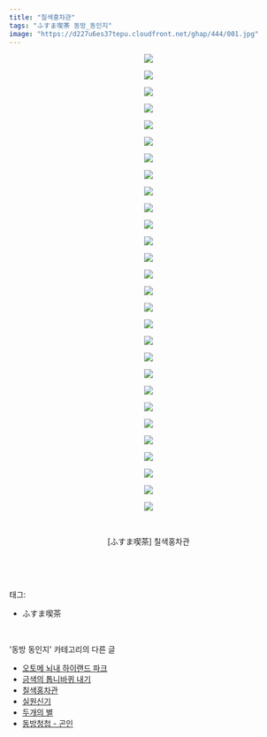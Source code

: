 ```yaml
---
title: "칠색홍차관"
tags: "ふすま喫茶 동방_동인지"
image: "https://d227u6es37tepu.cloudfront.net/ghap/444/001.jpg"
---
```

<div class="article">
<p style="text-align: center; clear: none; float: none;"><img src="{{ site.imgserver6 }}/ghap/444/001.jpg"/></p>
<p style="text-align: center; clear: none; float: none;"><img src="{{ site.imgserver6 }}/ghap/444/002.jpg"/></p>
<p style="text-align: center; clear: none; float: none;"><img src="{{ site.imgserver6 }}/ghap/444/003.jpg"/></p>
<p style="text-align: center; clear: none; float: none;"><img src="{{ site.imgserver6 }}/ghap/444/004.jpg"/></p>
<p style="text-align: center; clear: none; float: none;"><img src="{{ site.imgserver6 }}/ghap/444/005.jpg"/></p>
<p style="text-align: center; clear: none; float: none;"><img src="{{ site.imgserver6 }}/ghap/444/006.jpg"/></p>
<p style="text-align: center; clear: none; float: none;"><img src="{{ site.imgserver6 }}/ghap/444/007.jpg"/></p>
<p style="text-align: center; clear: none; float: none;"><img src="{{ site.imgserver6 }}/ghap/444/008.jpg"/></p>
<p style="text-align: center; clear: none; float: none;"><img src="{{ site.imgserver6 }}/ghap/444/009.jpg"/></p>
<p style="text-align: center; clear: none; float: none;"><img src="{{ site.imgserver6 }}/ghap/444/010.jpg"/></p>
<p style="text-align: center; clear: none; float: none;"><img src="{{ site.imgserver6 }}/ghap/444/011.jpg"/></p>
<p style="text-align: center; clear: none; float: none;"><img src="{{ site.imgserver6 }}/ghap/444/012.jpg"/></p>
<p style="text-align: center; clear: none; float: none;"><img src="{{ site.imgserver6 }}/ghap/444/013.jpg"/></p>
<p style="text-align: center; clear: none; float: none;"><img src="{{ site.imgserver6 }}/ghap/444/014.jpg"/></p>
<p style="text-align: center; clear: none; float: none;"><img src="{{ site.imgserver6 }}/ghap/444/015.jpg"/></p>
<p style="text-align: center; clear: none; float: none;"><img src="{{ site.imgserver6 }}/ghap/444/016.jpg"/></p>
<p style="text-align: center; clear: none; float: none;"><img src="{{ site.imgserver6 }}/ghap/444/017.jpg"/></p>
<p style="text-align: center; clear: none; float: none;"><img src="{{ site.imgserver6 }}/ghap/444/018.jpg"/></p>
<p style="text-align: center; clear: none; float: none;"><img src="{{ site.imgserver6 }}/ghap/444/019.jpg"/></p>
<p style="text-align: center; clear: none; float: none;"><img src="{{ site.imgserver6 }}/ghap/444/020.jpg"/></p>
<p style="text-align: center; clear: none; float: none;"><img src="{{ site.imgserver6 }}/ghap/444/021.jpg"/></p>
<p style="text-align: center; clear: none; float: none;"><img src="{{ site.imgserver6 }}/ghap/444/022.jpg"/></p>
<p style="text-align: center; clear: none; float: none;"><img src="{{ site.imgserver6 }}/ghap/444/023.jpg"/></p>
<p style="text-align: center; clear: none; float: none;"><img src="{{ site.imgserver6 }}/ghap/444/024.jpg"/></p>
<p style="text-align: center; clear: none; float: none;"><img src="{{ site.imgserver6 }}/ghap/444/025.jpg"/></p>
<p style="text-align: center; clear: none; float: none;"><img src="{{ site.imgserver6 }}/ghap/444/026.jpg"/></p>
<p style="text-align: center; clear: none; float: none;"><img src="{{ site.imgserver6 }}/ghap/444/027.jpg"/></p>
<p style="text-align: center; clear: none; float: none;"><img src="{{ site.imgserver6 }}/ghap/444/028.jpg"/></p>
<p style="text-align: center; clear: none; float: none;"><br/></p>
<p style="text-align: center; clear: none; float: none;">[ふすま喫茶] 칠색홍차관</p>
<p><br/></p>
</div><br/>
<div class="tagTrail">
<p>태그: </p>
<ul>
<li>ふすま喫茶</li>
</ul>
</div><br/>
<div class="another">
<p>'동방 동인지' 카테고리의 다른 글</p>
<ul>
<li><a href="/ghap_447">오토메 뇌내 하이랜드 파크</a></li>
<li><a href="/ghap_446">금색의 톱니바퀴 내기</a></li>
<li><a href="/ghap_444">칠색홍차관</a></li>
<li><a href="/ghap_443">실원신기</a></li>
<li><a href="/ghap_442">두개의 별</a></li>
<li><a href="/ghap_441">동방청첩 - 곤인</a></li>
</ul>
</div><br/>
<div class="cb_module cb_fluid">
<div class="cb_wrt cb_profile">
</div><!-- commentList close -->
</div><br/>
